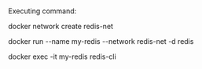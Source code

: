 #


Executing command:

docker network create redis-net

docker run --name my-redis --network redis-net -d redis

docker exec -it my-redis redis-cli

